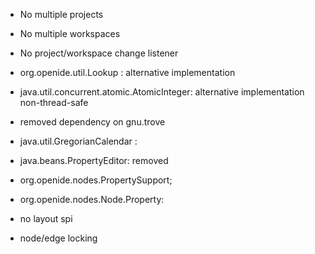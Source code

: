 * No multiple projects
* No multiple workspaces
* No project/workspace change listener
* org.openide.util.Lookup : alternative implementation

* java.util.concurrent.atomic.AtomicInteger: alternative implementation non-thread-safe
* removed dependency on gnu.trove

* java.util.GregorianCalendar : 

* java.beans.PropertyEditor: removed

* org.openide.nodes.PropertySupport;
* org.openide.nodes.Node.Property: 

* no layout spi
* node/edge locking